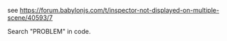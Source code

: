 
see https://forum.babylonjs.com/t/inspector-not-displayed-on-multiple-scene/40593/7

Search "PROBLEM" in code.

